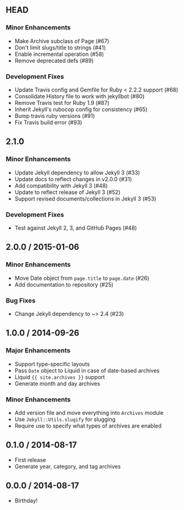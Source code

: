 ## HEAD

### Minor Enhancements

  * Make Archive subclass of Page (#67)
  * Don't limit slugs/title to strings (#41)
  * Enable incremental operation (#58)
  * Remove deprecated defs (#89)

### Development Fixes

  * Update Travis config and Gemfile for Ruby < 2.2.2 support (#68)
  * Consolidate History file to work with jekyllbot (#80)
  * Remove Travis test for Ruby 1.9 (#87)
  * Inherit Jekyll's rubocop config for consistency (#65)
  * Bump travis ruby versions (#91)
  * Fix Travis build error (#93)

## 2.1.0

### Minor Enhancements

  * Update Jekyll dependency to allow Jekyll 3 (#33)
  * Update docs to reflect changes in v2.0.0 (#31)
  * Add compatibility with Jekyll 3 (#48)
  * Update to reflect release of Jekyll 3 (#52)
  * Support revised documents/collections in Jekyll 3 (#53)

### Development Fixes

  * Test against Jekyll 2, 3, and GitHub Pages (#48)

## 2.0.0 / 2015-01-06

### Minor Enhancements

  * Move Date object from `page.title` to `page.date` (#26)
  * Add documentation to repository (#25)

### Bug Fixes

  * Change Jekyll dependency to ~> 2.4 (#23)

## 1.0.0 / 2014-09-26

### Major Enhancements

  * Support type-specific layouts
  * Pass `Date` object to Liquid in case of date-based archives
  * Liquid `{{ site.archives }}` support
  * Generate month and day archives

### Minor Enhancements

  * Add version file and move everything into `Archives` module
  * Use `Jekyll::Utils.slugify` for slugging
  * Require use to specify what types of archives are enabled

## 0.1.0 / 2014-08-17

  * First release
  * Generate year, category, and tag archives

## 0.0.0 / 2014-08-17

  * Birthday!
